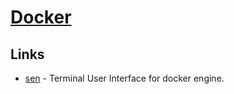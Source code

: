 # [Docker](https://www.docker.com/)
## Links
- [sen](https://github.com/TomasTomecek/sen) - Terminal User Interface for docker engine.
